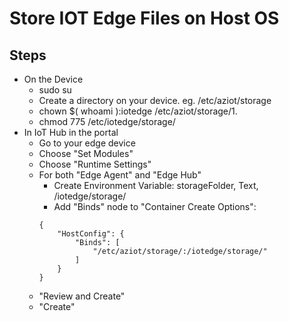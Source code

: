 # Store IOT Edge Files on Host OS

## Steps
- On the Device
  - sudo su
  - Create a directory on your device. eg. /etc/aziot/storage
  - chown $( whoami ):iotedge /etc/aziot/storage/1. 
  - chmod 775 /etc/iotedge/storage/
- In IoT Hub in the portal
  - Go to your edge device
  - Choose "Set Modules"
  - Choose "Runtime Settings"
  - For both "Edge Agent" and "Edge Hub"
    - Create Environment Variable: storageFolder, Text, /iotedge/storage/
    - Add "Binds" node to "Container Create Options":
    ```
    {
        "HostConfig": {
            "Binds": [
                "/etc/aziot/storage/:/iotedge/storage/"
            ]
        }
    }
    ```
  - "Review and Create"
  - "Create"
